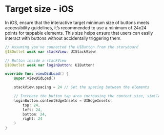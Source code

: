 # Target size - iOS

In iOS, ensure that the interactive target minimum size of buttons meets accessibility guidelines, it’s recommended to use a minimum of 24x24 points for tappable elements. This size helps ensure that users can easily interact with buttons without accidentally triggering them.

```swift
// Assuming you've connected the UIButton from the storyboard
@IBOutlet weak var stackView: UIStackView!

// Button inside a stackView
@IBOutlet weak var loginButton: UIButton!

override func viewDidLoad() {
    super.viewDidLoad()

    stackView.spacing = 24 // Set the spacing between the elements

    // Increase the button tap area increasing the content size, similar to adding padding.
    loginButton.contentEdgeInsets = UIEdgeInsets(
        top: 24,
        left: 24,
        bottom: 24,
        right: 24
    )
}
```
